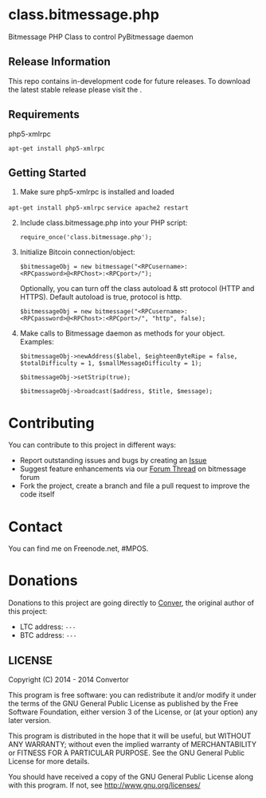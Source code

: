 class.bitmessage.php
====================

Bitmessage PHP Class to control PyBitmessage daemon

Release Information
---------------
This repo contains in-development code for future releases. To download the
latest stable release please visit the <insert download link>.

Requirements
---------------
php5-xmlrpc

  `apt-get install php5-xmlrpc`

Getting Started
---------------
1. Make sure php5-xmlrpc is installed and loaded
    
  `apt-get install php5-xmlrpc`
  `service apache2 restart`

2. Include class.bitmessage.php into your PHP script:

	`require_once('class.bitmessage.php');`
    
3. Initialize Bitcoin connection/object:

	`$bitmessageObj = new bitmessage("<RPCusername>:<RPCpassword>@<RPChost>:<RPCport>/");`

	Optionally, you can turn off the class autoload & stt protocol (HTTP and HTTPS). Default autoload is true, protocol is http.

	`$bitmessageObj = new bitmessage("<RPCusername>:<RPCpassword>@<RPChost>:<RPCport>/", "http", false);`
    
4. Make calls to Bitmessage daemon as methods for your object. Examples:

    `$bitmessageObj->newAddress($label, $eighteenByteRipe = false, $totalDifficulty = 1, $smallMessageDifficulty = 1);`
    
    `$bitmessageObj->setStrip(true);`
    
    `$bitmessageObj->broadcast($address, $title, $message);`
    
Contributing
============

You can contribute to this project in different ways:

* Report outstanding issues and bugs by creating an [Issue](https://github.com/Conver/class.bitmessage.php/issues/new)
* Suggest feature enhancements via our [Forum Thread](https://bitmessage.org/forum) on bitmessage forum
* Fork the project, create a branch and file a pull request to improve the code itself

Contact
=======

You can find me on Freenode.net, #MPOS.

Donations
=========

Donations to this project are going directly to [Conver](https://github.com/Conver), the original author of this project:

* LTC address: `---`
* BTC address: `---`

LICENSE
---------------
Copyright (C) 2014 - 2014  Convertor

This program is free software: you can redistribute it and/or modify
it under the terms of the GNU General Public License as published by
the Free Software Foundation, either version 3 of the License, or
(at your option) any later version.

This program is distributed in the hope that it will be useful,
but WITHOUT ANY WARRANTY; without even the implied warranty of
MERCHANTABILITY or FITNESS FOR A PARTICULAR PURPOSE.  See the
GNU General Public License for more details.

You should have received a copy of the GNU General Public License
along with this program.  If not, see <http://www.gnu.org/licenses/>
